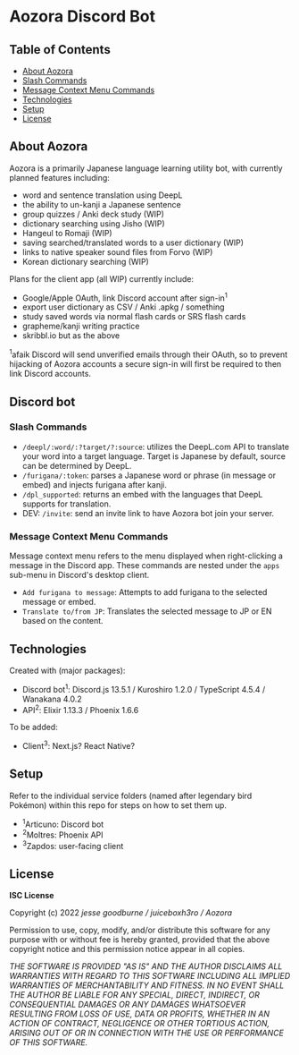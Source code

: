 # Aozora Discord Bot

## Table of Contents
* [About Aozora](#about-aozora)
* [Slash Commands](#slash-commands)
* [Message Context Menu Commands](#message-context-menu-commands)
* [Technologies](#technologies)
* [Setup](#setup)
* [License](#license)

## About Aozora
Aozora is a primarily Japanese language learning utility bot, with currently planned features including:
<ul>
  <li>word and sentence translation using DeepL</li>
  <li>the ability to un-kanji a Japanese sentence</li>
  <li>group quizzes / Anki deck study (WIP)</li>
  <li>dictionary searching using Jisho (WIP)</li>
  <li>Hangeul to Romaji (WIP)</li>
  <li>saving searched/translated words to a user dictionary (WIP)</li>
  <li>links to native speaker sound files from Forvo (WIP)</li>
  <li>Korean dictionary searching (WIP)</li>
</ul>

Plans for the client app (all WIP) currently include:
<ul>
  <li>Google/Apple OAuth, link Discord account after sign-in<sup>1</sup></li>
  <li>export user dictionary as CSV / Anki .apkg / something</li>
  <li>study saved words via normal flash cards or SRS flash cards</li>
  <li>grapheme/kanji writing practice</li>
  <li>skribbl.io but as the above</li>
</ul>
<sup>1</sup>afaik Discord will send unverified emails through their OAuth, so to prevent hijacking of Aozora accounts a secure sign-in will first be required to then link Discord accounts.

## Discord bot
### Slash Commands
<ul>
  <li><code>/deepl/:word/:?target/?:source</code>: utilizes the DeepL.com API to translate your word into a target language. Target is Japanese by default, source can be determined by DeepL.</li>
  <li><code>/furigana/:token</code>: parses a Japanese word or phrase (in message or embed) and injects furigana after kanji.</li>
  <li><code>/dpl_supported</code>: returns an embed with the languages that DeepL supports for translation.</li>
  <li>DEV: <code>/invite</code>: send an invite link to have Aozora bot join your server.</li>
</ul>

### Message Context Menu Commands
Message context menu refers to the menu displayed when right-clicking a message in the Discord app. These commands are nested under the `apps` sub-menu in Discord's desktop client.
<ul>
  <li><code>Add furigana to message</code>: Attempts to add furigana to the selected message or embed.</li>
  <li><code>Translate to/from JP</code>: Translates the selected message to JP or EN based on the content.</li>
</ul>

## Technologies
Created with (major packages):
* Discord bot<sup>1</sup>: Discord.js 13.5.1 / Kuroshiro 1.2.0 / TypeScript 4.5.4 / Wanakana 4.0.2
* API<sup>2</sup>: Elixir 1.13.3 / Phoenix 1.6.6

To be added:
* Client<sup>3</sup>: Next.js? React Native?

## Setup
Refer to the individual service folders (named after legendary bird Pokémon) within this repo for steps on how to set them up.
* <sup>1</sup>Articuno: Discord bot
* <sup>2</sup>Moltres: Phoenix API
* <sup>3</sup>Zapdos: user-facing client

## License

<strong>ISC License</strong>

Copyright (c) 2022 <em>jesse goodburne / juiceboxh3ro / Aozora</em>

Permission to use, copy, modify, and/or distribute this software for any
purpose with or without fee is hereby granted, provided that the above
copyright notice and this permission notice appear in all copies.

<em>THE SOFTWARE IS PROVIDED "AS IS" AND THE AUTHOR DISCLAIMS ALL WARRANTIES WITH
REGARD TO THIS SOFTWARE INCLUDING ALL IMPLIED WARRANTIES OF MERCHANTABILITY
AND FITNESS. IN NO EVENT SHALL THE AUTHOR BE LIABLE FOR ANY SPECIAL, DIRECT,
INDIRECT, OR CONSEQUENTIAL DAMAGES OR ANY DAMAGES WHATSOEVER RESULTING FROM
LOSS OF USE, DATA OR PROFITS, WHETHER IN AN ACTION OF CONTRACT, NEGLIGENCE OR
OTHER TORTIOUS ACTION, ARISING OUT OF OR IN CONNECTION WITH THE USE OR
PERFORMANCE OF THIS SOFTWARE.</em>
